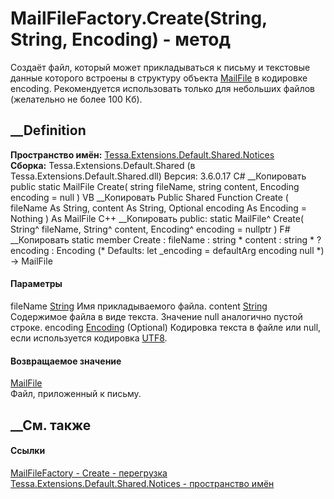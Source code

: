 # MailFileFactory.Create(String, String, Encoding) - метод
Создаёт файл, который может прикладываться к письму и текстовые данные
которого встроены в структуру объекта [MailFile](T_Tessa_Notices_MailFile.htm)
в кодировке encoding. Рекомендуется использовать только для небольших файлов
(желательно не более 100 Кб).
## __Definition
 **Пространство имён:**
[Tessa.Extensions.Default.Shared.Notices](N_Tessa_Extensions_Default_Shared_Notices.htm)  
 **Сборка:** Tessa.Extensions.Default.Shared (в
Tessa.Extensions.Default.Shared.dll) Версия: 3.6.0.17
C# __Копировать
     public static MailFile Create(
    	string fileName,
    	string content,
    	Encoding encoding = null
    )
VB __Копировать
     Public Shared Function Create ( 
    	fileName As String,
    	content As String,
    	Optional encoding As Encoding = Nothing
    ) As MailFile
C++ __Копировать
     public:
    static MailFile^ Create(
    	String^ fileName, 
    	String^ content, 
    	Encoding^ encoding = nullptr
    )
F# __Копировать
     static member Create : 
            fileName : string * 
            content : string * 
            ?encoding : Encoding 
    (* Defaults:
            let _encoding = defaultArg encoding null
    *)
    -> MailFile 
#### Параметры
fileName [String](https://learn.microsoft.com/dotnet/api/system.string)
    Имя прикладываемого файла.
content [String](https://learn.microsoft.com/dotnet/api/system.string)
    Содержимое файла в виде текста. Значение null аналогично пустой строке.
encoding
[Encoding](https://learn.microsoft.com/dotnet/api/system.text.encoding)
(Optional)
    Кодировка текста в файле или null, если используется кодировка [UTF8](https://learn.microsoft.com/dotnet/api/system.text.encoding.utf8#system-text-encoding-utf8).
#### Возвращаемое значение
[MailFile](T_Tessa_Notices_MailFile.htm)  
Файл, приложенный к письму.
##  __См. также
#### Ссылки
[MailFileFactory -
](T_Tessa_Extensions_Default_Shared_Notices_MailFileFactory.htm)
[Create -
перегрузка](Overload_Tessa_Extensions_Default_Shared_Notices_MailFileFactory_Create.htm)
[Tessa.Extensions.Default.Shared.Notices - пространство
имён](N_Tessa_Extensions_Default_Shared_Notices.htm)
